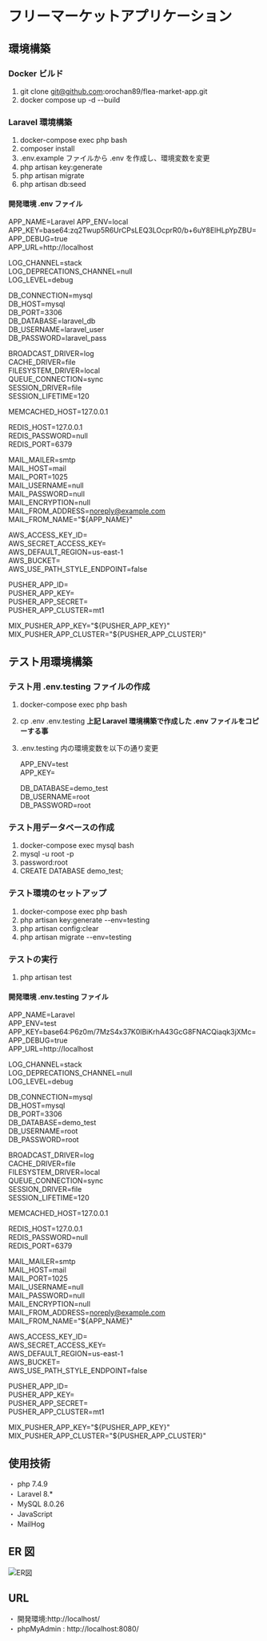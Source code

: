 # フリーマーケットアプリケーション

## 環境構築

### Docker ビルド

1. git clone git@github.com:orochan89/flea-market-app.git
2. docker compose up -d --build

### Laravel 環境構築

1. docker-compose exec php bash
2. composer install
3. .env.example ファイルから .env を作成し、環境変数を変更
4. php artisan key:generate
5. php artisan migrate
6. php artisan db:seed

#### 開発環境 .env ファイル

APP_NAME=Laravel
APP_ENV=local  
APP_KEY=base64:zq2Twup5R6UrCPsLEQ3LOcprR0/b+6uY8ElHLpYpZBU=  
APP_DEBUG=true  
APP_URL=http://localhost

LOG_CHANNEL=stack  
LOG_DEPRECATIONS_CHANNEL=null  
LOG_LEVEL=debug

DB_CONNECTION=mysql  
DB_HOST=mysql  
DB_PORT=3306  
DB_DATABASE=laravel_db  
DB_USERNAME=laravel_user  
DB_PASSWORD=laravel_pass

BROADCAST_DRIVER=log  
CACHE_DRIVER=file  
FILESYSTEM_DRIVER=local  
QUEUE_CONNECTION=sync  
SESSION_DRIVER=file  
SESSION_LIFETIME=120

MEMCACHED_HOST=127.0.0.1

REDIS_HOST=127.0.0.1  
REDIS_PASSWORD=null  
REDIS_PORT=6379

MAIL_MAILER=smtp  
MAIL_HOST=mail  
MAIL_PORT=1025  
MAIL_USERNAME=null  
MAIL_PASSWORD=null  
MAIL_ENCRYPTION=null  
MAIL_FROM_ADDRESS=noreply@example.com  
MAIL_FROM_NAME="${APP_NAME}"

AWS_ACCESS_KEY_ID=  
AWS_SECRET_ACCESS_KEY=  
AWS_DEFAULT_REGION=us-east-1  
AWS_BUCKET=  
AWS_USE_PATH_STYLE_ENDPOINT=false

PUSHER_APP_ID=  
PUSHER_APP_KEY=  
PUSHER_APP_SECRET=  
PUSHER_APP_CLUSTER=mt1

MIX_PUSHER_APP_KEY="${PUSHER_APP_KEY}"  
MIX_PUSHER_APP_CLUSTER="${PUSHER_APP_CLUSTER}"

## テスト用環境構築

### テスト用 .env.testing ファイルの作成

1. docker-compose exec php bash
2. cp .env .env.testing **上記 Laravel 環境構築で作成した .env ファイルをコピーする事**
3. .env.testing 内の環境変数を以下の通り変更

   APP_ENV=test  
   APP_KEY=

   DB_DATABASE=demo_test  
    DB_USERNAME=root  
    DB_PASSWORD=root

### テスト用データベースの作成

1. docker-compose exec mysql bash
2. mysql -u root -p
3. password:root
4. CREATE DATABASE demo_test;

### テスト環境のセットアップ

1. docker-compose exec php bash
2. php artisan key:generate --env=testing
3. php artisan config:clear
4. php artisan migrate --env=testing

### テストの実行

1. php artisan test

#### 開発環境 .env.testing ファイル

APP_NAME=Laravel  
APP_ENV=test  
APP_KEY=base64:P6z0m/7MzS4x37K0lBiKrhA43GcG8FNACQiaqk3jXMc=  
APP_DEBUG=true  
APP_URL=http://localhost

LOG_CHANNEL=stack  
LOG_DEPRECATIONS_CHANNEL=null  
LOG_LEVEL=debug

DB_CONNECTION=mysql  
DB_HOST=mysql  
DB_PORT=3306  
DB_DATABASE=demo_test  
DB_USERNAME=root  
DB_PASSWORD=root

BROADCAST_DRIVER=log  
CACHE_DRIVER=file  
FILESYSTEM_DRIVER=local  
QUEUE_CONNECTION=sync  
SESSION_DRIVER=file  
SESSION_LIFETIME=120

MEMCACHED_HOST=127.0.0.1

REDIS_HOST=127.0.0.1  
REDIS_PASSWORD=null  
REDIS_PORT=6379

MAIL_MAILER=smtp  
MAIL_HOST=mail  
MAIL_PORT=1025  
MAIL_USERNAME=null  
MAIL_PASSWORD=null  
MAIL_ENCRYPTION=null  
MAIL_FROM_ADDRESS=noreply@example.com  
MAIL_FROM_NAME="${APP_NAME}"

AWS_ACCESS_KEY_ID=  
AWS_SECRET_ACCESS_KEY=  
AWS_DEFAULT_REGION=us-east-1  
AWS_BUCKET=  
AWS_USE_PATH_STYLE_ENDPOINT=false

PUSHER_APP_ID=  
PUSHER_APP_KEY=  
PUSHER_APP_SECRET=  
PUSHER_APP_CLUSTER=mt1

MIX_PUSHER_APP_KEY="${PUSHER_APP_KEY}"  
MIX_PUSHER_APP_CLUSTER="${PUSHER_APP_CLUSTER}"

## 使用技術

・ php 7.4.9  
・ Laravel 8.\*  
・ MySQL 8.0.26  
・ JavaScript  
・ MailHog

## ER 図

![ER図](ER.drawio.png)

## URL

・ 開発環境:http://localhost/  
・ phpMyAdmin : http://localhost:8080/
